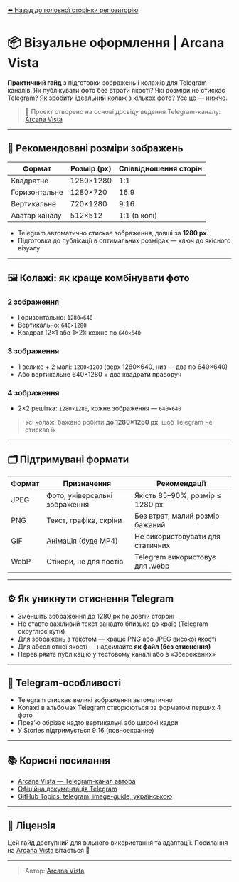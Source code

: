 [⬅️ Назад до головної сторінки репозиторію](https://github.com/ArcanaVista/Telegram-Lab)

<!--
Title: Візуальне оформлення Telegram-каналів
Description: Гайд по створенню зображень та колажів для Telegram: правильні розміри, співвідношення сторін, формати JPEG/PNG, уникнення стиснення, адаптація для мобільних і десктоп-платформ.
Author: Arcana Vista
URL: https://t.me/+OU1lpTQbSpA3OTdi
-->

# 📦 Візуальне оформлення | Arcana Vista

**Практичний гайд** з підготовки зображень і колажів для Telegram-каналів. Як публікувати фото без втрати якості? Які розміри не стискає Telegram? Як зробити ідеальний колаж з кількох фото? Усе це — нижче.

> 📣 Проєкт створено на основі досвіду ведення Telegram-каналу: [Arcana Vista](https://t.me/+OU1lpTQbSpA3OTdi)

---

## 📐 Рекомендовані розміри зображень

| Формат         | Розмір (px)       | Співвідношення сторін |
|----------------|------------------|------------------------|
| Квадратне      | 1280×1280        | 1:1                    |
| Горизонтальне  | 1280×720         | 16:9                   |
| Вертикальне    | 720×1280         | 9:16                   |
| Аватар каналу  | 512×512          | 1:1 (в колі)           |

- Telegram автоматично стискає зображення, довші за **1280 px**.
- Підготовка до публікації в оптимальних розмірах — ключ до якісного візуалу.

---

## 🖼 Колажі: як краще комбінувати фото

### 2 зображення
- Горизонтально: `1280×640`
- Вертикально: `640×1280`
- Квадрат (2×1 або 1×2): кожне по `640×640`

### 3 зображення
- 1 велике + 2 малі: `1280×1280` (верх 1280×640, низ — два по 640×640)
- Або вертикальне 640×1280 + два квадрати праворуч

### 4 зображення
- 2×2 решітка: `1280×1280`, кожне зображення — `640×640`

> Усі колажі бажано робити **до 1280×1280 px**, щоб Telegram не стискав їх

---

## 🗂 Підтримувані формати

| Формат | Призначення                  | Рекомендації                        |
|--------|------------------------------|-------------------------------------|
| JPEG   | Фото, універсальні зображення| Якість 85–90%, розмір ≤ 1280 px     |
| PNG    | Текст, графіка, скріни       | Без втрат, малий розмір бажаний     |
| GIF    | Анімація (буде MP4)          | Не використовувати для статичних    |
| WebP   | Стікери, не для постів       | Telegram використовує для .webp     |

---

## ⚙️ Як уникнути стиснення Telegram

- Зменшіть зображення до 1280 px по довгій стороні
- Не ставте важливий текст занадто близько до країв (Telegram округлює кути)
- Для зображень з текстом — краще PNG або JPEG високої якості
- Для абсолютної якості — надсилайте **як файл (без стиснення)**
- Перевіряйте публікацію у тестовому каналі або в «Збережених»

---

## 📌 Telegram-особливості

- Telegram стискає великі зображення автоматично
- Колажі в альбомах Telegram створюються за форматом перших 4 фото
- Прев’ю обрізає надто вертикальні або широкі кадри
- У Stories підтримується 9:16 (повноекранне)

---

## 📚 Корисні посилання

- [Arcana Vista — Telegram-канал автора](https://t.me/+OU1lpTQbSpA3OTdi)
- [Офіційна документація Telegram](https://core.telegram.org/constructor/media)
- [GitHub Topics: telegram, image-guide, українською](#)

---

## 📝 Ліцензія

Цей гайд доступний для вільного використання та адаптації. Посилання на [Arcana Vista](https://t.me/+OU1lpTQbSpA3OTdi) вітається 🤍

---

> Автор: [Arcana Vista](https://t.me/+OU1lpTQbSpA3OTdi)
